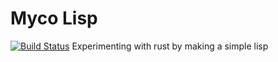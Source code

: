 # Myco Lisp
[![Build Status](https://travis-ci.org/ibawt/myco.svg?branch=master)](https://travis-ci.org/ibawt/myco)
Experimenting with rust by making a simple lisp
